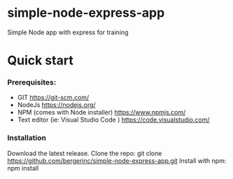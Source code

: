 # simple-node-express-app
Simple Node app with express for training


# Quick start
### Prerequisites:
- GIT https://git-scm.com/
- NodeJs https://nodejs.org/
- NPM (comes with Node installer) https://www.npmjs.com/
- Text editor (ie: Visual Studio Code ) https://code.visualstudio.com/

### Installation
Download the latest release.
Clone the repo: git clone https://github.com/bergerinc/simple-node-express-app.git
Install with npm: npm install
